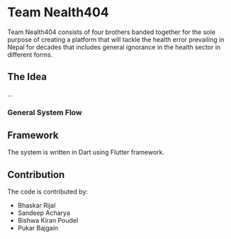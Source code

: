 # Team Nealth404

Team Nealth404 consists of four brothers banded together for the sole purpose of creating a platform that will tackle the health error prevailing in Nepal for decades that includes general ignorance in the health sector in different forms.

## The Idea

...

### General System Flow



## Framework

The system is written in Dart using Flutter framework.

## Contribution

The code is contributed by:

- Bhaskar Rijal
- Sandeep Acharya
- Bishwa Kiran Poudel
- Pukar Bajgain